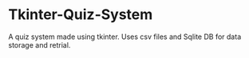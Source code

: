 # Tkinter-Quiz-System
A quiz system made using tkinter. Uses csv files and Sqlite DB for data storage and retrial.
